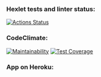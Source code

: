 ### Hexlet tests and linter status:
[![Actions Status](https://github.com/ellonka/java-project-lvl4/workflows/hexlet-check/badge.svg)](https://github.com/ellonka/java-project-lvl4/actions)

### CodeClimate:
[![Maintainability](https://api.codeclimate.com/v1/badges/bdd24c9a4b4ac5452bfb/maintainability)](https://codeclimate.com/github/ellonka/java-project-lvl4/maintainability)
[![Test Coverage](https://api.codeclimate.com/v1/badges/bdd24c9a4b4ac5452bfb/test_coverage)](https://codeclimate.com/github/ellonka/java-project-lvl4/test_coverage)

### App on Heroku: